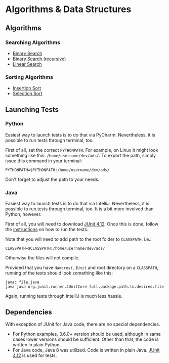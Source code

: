 # Algorithms &amp; Data Structures

## Algorithms

### Searching Algorithms
* [Binary Search](../../tree/master/algorithms/searching/binary/)
* [Binary Search (recursive)](../../tree/master/algorithms/searching/recursive/binary/)
* [Linear Search](../../tree/master/algorithms/searching/linear/)

### Sorting Algorithms
* [Insertion Sort](../../tree/master/algorithms/sorting/insertion/)
* [Selection Sort](../../tree/master/algorithms/sorting/selection/)


## Launching Tests
### Python
Easiest way to launch tests is to do that via PyCharm. Nevertheless, it is 
possible to run tests through terminal, too.

First of all, set the correct `PYTHONPATH`. For example, on Linux it might look 
something like this: `/home/username/dev/ads/`. To export the path, simply issue 
this command in your terminal:
~~~
PYTHONPATH=$PYTHONPATH:/home/username/dev/ads/
~~~
Don't forget to adjust the path to your needs. 

### Java
Easiest way to launch tests is to do that via IntelliJ. Nevertheless, it is 
possible to run tests through terminal, too. It is a bit more involved than 
Python, however.

First of all, you will need to download [JUnit 4.12](http://junit.org/junit4/).
Once this is done, follow the [instructions](https://github.com/junit-team/junit4/wiki/Getting-started#run-the-test)
on how to run the tests.

Note that you will need to add path to the root folder to `CLASSPATH`, i.e.:
~~~
CLASSPATH=$CLASSPATH:/home/username/dev/ads/
~~~
Otherwise the files will not compile.

Provided that you have `Hamcrest`, `JUnit` and root directory on a `CLASSPATH`,
running of the tests should look something like this:
~~~
javac file.java
java java org.junit.runner.JUnitCore full.package.path.to.desired.file
~~~
Again, running tests through IntelliJ is much less hassle.

## Dependencies
With exception of JUnit for Java code, there are no special dependencies. 
* For Python examples, 3.6.0+ version should be used, although in same cases 
  lower versions should be sufficient. Other than that, the code is written in 
  plain Python.
* For Java code, Java 8 was utilized. Code is written in plain Java. 
  [JUnit 4.12](http://junit.org/junit4/) is used for tests.